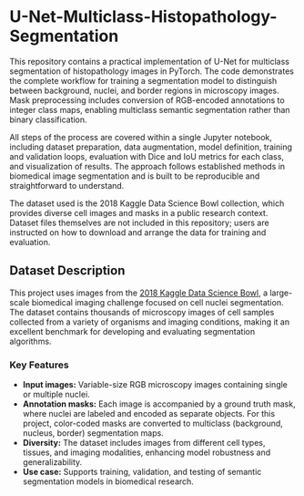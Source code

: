 # U-Net-Multiclass-Histopathology-Segmentation

This repository contains a practical implementation of U-Net for multiclass segmentation of histopathology images in PyTorch. The code demonstrates the complete workflow for training a segmentation model to distinguish between background, nuclei, and border regions in microscopy images. Mask preprocessing includes conversion of RGB-encoded annotations to integer class maps, enabling multiclass semantic segmentation rather than binary classification.

All steps of the process are covered within a single Jupyter notebook, including dataset preparation, data augmentation, model definition, training and validation loops, evaluation with Dice and IoU metrics for each class, and visualization of results. The approach follows established methods in biomedical image segmentation and is built to be reproducible and straightforward to understand.

The dataset used is the 2018 Kaggle Data Science Bowl collection, which provides diverse cell images and masks in a public research context. Dataset files themselves are not included in this repository; users are instructed on how to download and arrange the data for training and evaluation.

## Dataset Description

This project uses images from the [2018 Kaggle Data Science Bowl](https://www.kaggle.com/competitions/data-science-bowl-2018/data), a large-scale biomedical imaging challenge focused on cell nuclei segmentation. The dataset contains thousands of microscopy images of cell samples collected from a variety of organisms and imaging conditions, making it an excellent benchmark for developing and evaluating segmentation algorithms.

### Key Features

- **Input images:** Variable-size RGB microscopy images containing single or multiple nuclei.
- **Annotation masks:** Each image is accompanied by a ground truth mask, where nuclei are labeled and encoded as separate objects. For this project, color-coded masks are converted to multiclass (background, nucleus, border) segmentation maps.
- **Diversity:** The dataset includes images from different cell types, tissues, and imaging modalities, enhancing model robustness and generalizability.
- **Use case:** Supports training, validation, and testing of semantic segmentation models in biomedical research.

  
